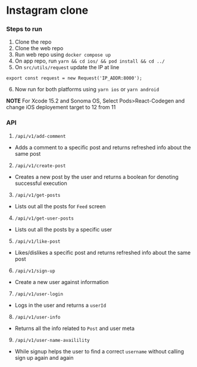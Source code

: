 # Instagram clone

### Steps to run
1. Clone the repo
2. Clone the web repo
3. Run web repo using `docker compose up`
4. On app repo, run `yarn && cd ios/ && pod install && cd ../`
5. On `src/utils/request` update the IP at line
```
export const request = new Request('IP_ADDR:8000');
```
6. Now run for both platforms using `yarn ios` or `yarn android`

**NOTE** For Xcode 15.2 and Sonoma OS, Select Pods>React-Codegen and change iOS deployement target to 12 from 11

### API
1. `/api/v1/add-comment`
- Adds a comment to a specific post and returns refreshed info about the same post

2. `/api/v1/create-post`
- Creates a new post by the user and returns a boolean for denoting successful execution

3. `/api/v1/get-posts`
- Lists out all the posts for `Feed` screen

4. `/api/v1/get-user-posts`
- Lists out all the posts by a specific user

5. `/api/v1/like-post`
- Likes/dislikes a specific post and returns refreshed info about the same post

6. `/api/v1/sign-up`
- Create a new user against information

7. `/api/v1/user-login`
- Logs in the user and returns a `userId`

8. `/api/v1/user-info`
- Returns all the info related to `Post` and user meta

9. `/api/v1/user-name-availility`
- While signup helps the user to find a correct `username` without calling sign up again and again
